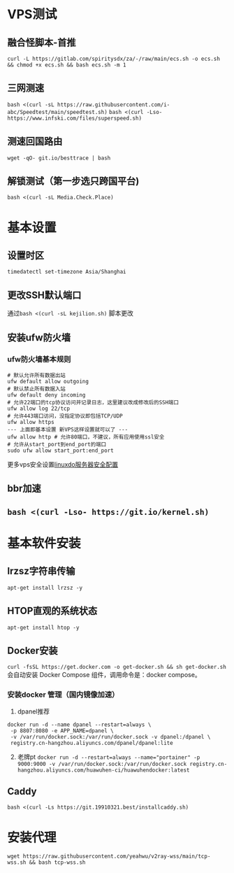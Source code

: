 # VPS测试
## 融合怪脚本-首推
```
curl -L https://gitlab.com/spiritysdx/za/-/raw/main/ecs.sh -o ecs.sh && chmod +x ecs.sh && bash ecs.sh -m 1
```
## 三网测速
` bash <(curl -sL https://raw.githubusercontent.com/i-abc/Speedtest/main/speedtest.sh) `
` bash <(curl -Lso- https://www.infski.com/files/superspeed.sh) `
## 测速回国路由
` wget -qO- git.io/besttrace | bash `
## 解锁测试（第一步选只跨国平台)
` bash <(curl -sL Media.Check.Place) `

# 基本设置
## 设置时区
` timedatectl set-timezone Asia/Shanghai `
## 更改SSH默认端口
通过` bash <(curl -sL kejilion.sh) ` 脚本更改
## 安装ufw防火墙
### ufw防火墙基本规则
```
# 默认允许所有数据出站
ufw default allow outgoing
# 默认禁止所有数据入站
ufw default deny incoming
# 允许22端口的tcp协议访问并记录日志，这里建议改成修改后的SSH端口
ufw allow log 22/tcp
# 允许443端口访问，没指定协议即包括TCP/UDP
ufw allow https
--- 上面即基本设置 新VPS这样设置就可以了 ---
ufw allow http # 允许80端口，不建议，所有应用使用ssl安全
# 允许从start_port到end_port的端口
sudo ufw allow start_port:end_port
```
更多vps安全设置[linuxdo服务器安全配置](https://linux.do/t/topic/267502)
## bbr加速
` bash <(curl -Lso- https://git.io/kernel.sh) `
---
# 基本软件安装
## lrzsz字符串传输
` apt-get install lrzsz -y `
## HTOP直观的系统状态
` apt-get install htop -y `
## Docker安装
` curl -fsSL https://get.docker.com -o get-docker.sh && sh get-docker.sh `
会自动安装 Docker Compose 组件，调用命令是：docker compose。
### 安装docker 管理（国内镜像加速）
1. dpanel推荐
```
docker run -d --name dpanel --restart=always \
 -p 8807:8080 -e APP_NAME=dpanel \
 -v /var/run/docker.sock:/var/run/docker.sock -v dpanel:/dpanel \
 registry.cn-hangzhou.aliyuncs.com/dpanel/dpanel:lite
```
2. 老牌pt
` docker run -d --restart=always --name="portainer" -p 9000:9000 -v /var/run/docker.sock:/var/run/docker.sock registry.cn-hangzhou.aliyuncs.com/huawuhen-ci/huawuhendocker:latest `

## Caddy
` bash <(curl -Ls https://git.19910321.best/installcaddy.sh) `

# 安装代理
` wget https://raw.githubusercontent.com/yeahwu/v2ray-wss/main/tcp-wss.sh && bash tcp-wss.sh `
